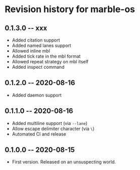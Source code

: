 # Revision history for marble-os
## 0.1.3.0 -- xxx

* Added citation support
* Added named lanes support
* Allowed inline mbl
* Added tick rate in the mbl format
* Allowed repeat strategy on mbl itself
* Added inspect command

## 0.1.2.0 -- 2020-08-16

* Added daemon support

## 0.1.1.0 -- 2020-08-16

* Added multiline support (via `--lane`)
* Allow escape delimiter character (via `\`)
* Automated CI and release


## 0.1.0.0 -- 2020-08-15

* First version. Released on an unsuspecting world.
